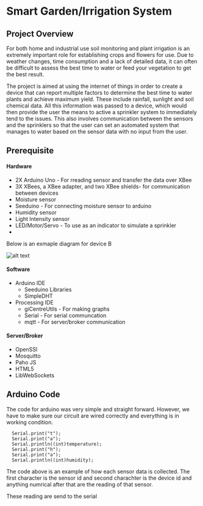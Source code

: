 # Smart Garden/Irrigation System

## Project Overview
For both home and industrial use soil monitoring and plant irrigation is an extremely important role for establishing crops and flowers for use. Due to weather changes, time consumption and a lack of detailed data, it can often be difficult to assess the best time to water or feed your vegetation to get the best result. 

The project is aimed at using the internet of things in order to create a device that can report multiple factors to determine the best time to water plants and achieve maximum yield. These include rainfall, sunlight and soil chemical data. All this information was passed to a device, which would then provide the user the means to active a sprinkler system to immediately tend to the issues. This also involves communication between the sensors and the sprinklers so that the user can set an automated system that manages to water based on the sensor data with no input from the user.

## Prerequisite
#### Hardware
* 2X Arduino Uno - For rreading sensor and transfer the data over XBee
* 3X XBees, a XBee adapter, and two XBee shields- for communication between devices
* Moisture sensor
* Seeduino - For connecting moisture sensor to arduino
* Humidity sensor
* Light Intensity sensor
* LED/Motor/Servo - To use as an indicator to simulate a sprinkler
* 
Below is an exmaple diagram for device B
 
![alt text](https://bitbucket.org/smartgardenersshu/progthingsirrigation/src/fb3dacdd050d919a28b8142bb1267ded37c32412/Assignment_bb.png?at=jordyrichards%2Fadded-motor-support-1521660818114 "Schema")
#### Software
* Arduino IDE
	* Seeduino Libraries
    * SimpleDHT
* Processing IDE
	* giCentreUtils - For making graphs
	* Serial - For serial communcation
	* mqtt - For server/broker communication

#### Server/Broker
* OpenSSl
* Mosquitto
* Paho JS
* HTML5
* LibWebSockets

## Arduino Code
The code for arduino was very simple and straight forward. However, we have to make sure our circuit are wired correctly and everything is in working condition.
```
  Serial.print("t");
  Serial.print("a");  
  Serial.println((int)temperature);  
  Serial.print("h");  
  Serial.print("a");  
  Serial.println((int)humidity);
```
The code above is an example of how each sensor data is collected. The first character is the sensor id and second charachter is the device id and anything numrical after that are the reading of that sensor.

These reading are send to the serial 
